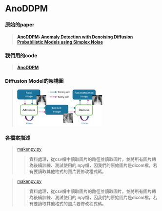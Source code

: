 AnoDDPM
===
 ### 原始的paper
> #### [AnoDDPM: Anomaly Detection with Denoising Diffusion Probabilistic Models using Simplex Noise](https://ieeexplore.ieee.org/document/9857019 "游標顯示")
 ### 我們用的code  
> #### [AnoDDPM](https://github.com/Julian-Wyatt/AnoDDPM "游標顯示")

### Diffusion Model的架構圖
><img src="https://github.com/YiHsiu7893/RSNA_Anomaly_Detection/blob/main/AnoDDPM/pictures/diffusion_model_flow_chart.png" width=60% height=60%>

### 各檔案描述
> [makenpy.py](makenpy.py "游標顯示")
>> 資料處理，從csv檔中讀取圖片的路徑並讀取圖片，並將所有圖片轉為後續訓練、測試使用的.npy檔，因我們的原始圖片是dicom檔，若有要讀取其他格式的圖片要修改程式碼。

> [makenpy.py](makenpy.py "游標顯示")
>> 資料處理，從csv檔中讀取圖片的路徑並讀取圖片，並將所有圖片轉為後續訓練、測試使用的.npy檔，因我們的原始圖片是dicom檔，若有要讀取其他格式的圖片要修改程式碼。
